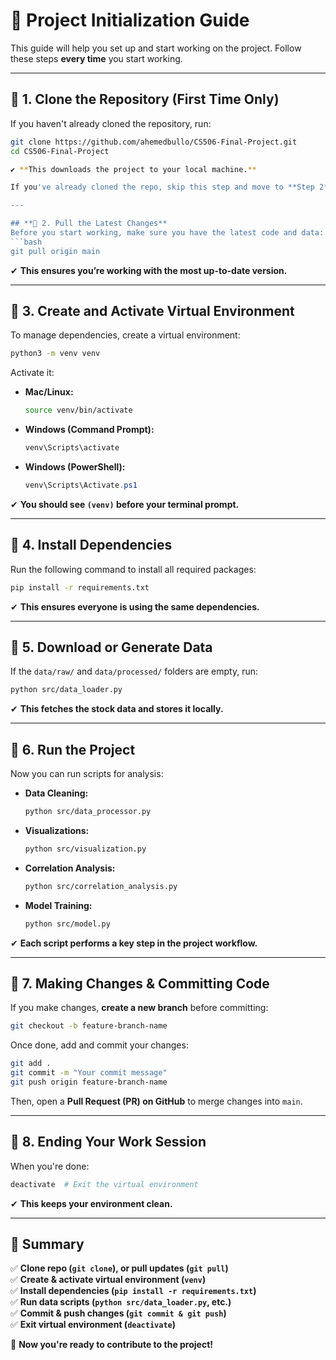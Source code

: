 # 🚀 Project Initialization Guide

This guide will help you set up and start working on the project. Follow these steps **every time** you start working.

---

## **📌 1. Clone the Repository (First Time Only)**
If you haven't already cloned the repository, run:
```bash
git clone https://github.com/ahemedbullo/CS506-Final-Project.git
cd CS506-Final-Project

✔ **This downloads the project to your local machine.**

If you've already cloned the repo, skip this step and move to **Step 2**.

---

## **📌 2. Pull the Latest Changes**
Before you start working, make sure you have the latest code and data:
```bash
git pull origin main
```
✔ **This ensures you’re working with the most up-to-date version.**

---

## **📌 3. Create and Activate Virtual Environment**
To manage dependencies, create a virtual environment:
```bash
python3 -m venv venv
```
Activate it:
- **Mac/Linux:**
  ```bash
  source venv/bin/activate
  ```
- **Windows (Command Prompt):**
  ```bash
  venv\Scripts\activate
  ```
- **Windows (PowerShell):**
  ```powershell
  venv\Scripts\Activate.ps1
  ```
✔ **You should see `(venv)` before your terminal prompt.**

---

## **📌 4. Install Dependencies**
Run the following command to install all required packages:
```bash
pip install -r requirements.txt
```
✔ **This ensures everyone is using the same dependencies.**

---

## **📌 5. Download or Generate Data**
If the `data/raw/` and `data/processed/` folders are empty, run:
```bash
python src/data_loader.py
```
✔ **This fetches the stock data and stores it locally.**

---

## **📌 6. Run the Project**
Now you can run scripts for analysis:
- **Data Cleaning:**
  ```bash
  python src/data_processor.py
  ```
- **Visualizations:**
  ```bash
  python src/visualization.py
  ```
- **Correlation Analysis:**
  ```bash
  python src/correlation_analysis.py
  ```
- **Model Training:**
  ```bash
  python src/model.py
  ```
✔ **Each script performs a key step in the project workflow.**

---

## **📌 7. Making Changes & Committing Code**
If you make changes, **create a new branch** before committing:
```bash
git checkout -b feature-branch-name
```
Once done, add and commit your changes:
```bash
git add .
git commit -m "Your commit message"
git push origin feature-branch-name
```
Then, open a **Pull Request (PR) on GitHub** to merge changes into `main`.

---

## **📌 8. Ending Your Work Session**
When you're done:
```bash
deactivate  # Exit the virtual environment
```
✔ **This keeps your environment clean.**

---

## **🎯 Summary**
✅ **Clone repo (`git clone`), or pull updates (`git pull`)**  
✅ **Create & activate virtual environment (`venv`)**  
✅ **Install dependencies (`pip install -r requirements.txt`)**  
✅ **Run data scripts (`python src/data_loader.py`, etc.)**  
✅ **Commit & push changes (`git commit & git push`)**  
✅ **Exit virtual environment (`deactivate`)**  

🚀 **Now you're ready to contribute to the project!**

